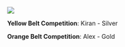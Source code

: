 ![](/images/news/2019-05-04-junior-randoris.jpg)

**Yellow Belt Competition**: Kiran - Silver

**Orange Belt Competition**: Alex - Gold
